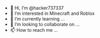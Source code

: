 - 👋 Hi, I’m @hacker737337
- 👀 I’m interested in Minecraft and Roblox
- 🌱 I’m currently learning ...
- 💞️ I’m looking to collaborate on ...
- 📫 How to reach me ...

<!---
hacker737337/hacker737337 is a ✨ special ✨ repository because its `README.md` (this file) appears on your GitHub profile.
You can click the Preview link to take a look at your changes.
--->
